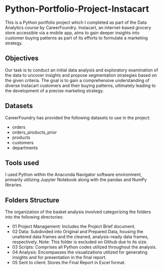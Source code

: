# Python-Portfolio-Project-Instacart
This is a Python portfolio project which I completed as part of the Data Analytics course by CareerFoundry. Instacart, an internet-based grocery store accessible via a mobile app, aims to gain deeper insights into customer buying patterns as part of its efforts to formulate a marketing strategy.

## Objectives
Our task is to conduct an initial data analysis and exploratory examination of the data to uncover insights and propose segmentation strategies based on the given criteria. The goal is to gain a comprehensive understanding of diverse Instacart customers and their buying patterns, ultimately leading to the development of a precise marketing strategy.

## Datasets
CareerFoundry has provided the following datasets to use in the project:
+ orders
+ orders_products_prior
+ products
+ customers
+ departments

## Tools used
I used Python within the Anaconda Navigator software environment, primarily utilizing Jupyter Notebook along with the pandas and NumPy libraries.

## Folders Structure
The organization of the basket analysis involved categorizing the folders into the following directories:
+ 01 Project Management: Includes the Project Brief document.
+ 02 Data: Subdivided into Original and Prepared Data, housing the unaltered data frames and the cleaned, analysis-ready data frames, respectively. Note: This folder is excluded on Github due to its size.
+ 03 Scripts: Comprises all Python codes utilized throughout the analysis.
+ 04 Analysis: Encompasses the visualizations utilized for generating insights and for presentation in the final report.
+ 05 Sent to client: Stores the Final Report in Excel format.
